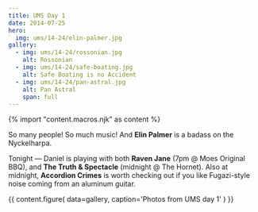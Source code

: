 ```yaml
---
title: UMS Day 1
date: 2014-07-25
hero:
  img: ums/14-24/elin-palmer.jpg
gallery:
  - img: ums/14-24/rossonian.jpg
    alt: Rossonian
  - img: ums/14-24/safe-boating.jpg
    alt: Safe Boating is no Accident
  - img: ums/14-24/pan-astral.jpg
    alt: Pan Astral
    span: full
---
```

{% import "content.macros.njk" as content %}

So many people! So much music!
And **Elin Palmer** is a badass on the
Nyckelharpa.

Tonight — Daniel is playing with both
**Raven Jane** (7pm @ Moes Original BBQ),
and **The Truth & Spectacle**
(midnight @ The Hornet).
Also at midnight,
**Accordion Crimes**
is worth checking out
if you like Fugazi-style noise
coming from an aluminum guitar.

{{ content.figure(
  data=gallery,
  caption='Photos from UMS day 1'
) }}
